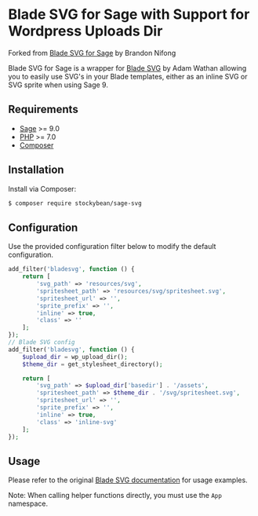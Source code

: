 # Blade SVG for Sage with Support for Wordpress Uploads Dir

Forked from [Blade SVG for Sage](https://github.com/Log1x/blade-svg-sage) by Brandon Nifong

Blade SVG for Sage is a wrapper for [Blade SVG](https://github.com/adamwathan/blade-svg) by Adam Wathan allowing you to easily use SVG's in your Blade templates, either as an inline SVG or SVG sprite when using Sage 9.

## Requirements

* [Sage](https://github.com/roots/sage) >= 9.0
* [PHP](https://secure.php.net/manual/en/install.php) >= 7.0
* [Composer](https://getcomposer.org/download/)

## Installation

Install via Composer:

```bash
$ composer require stockybean/sage-svg
```

## Configuration

Use the provided configuration filter below to modify the default configuration. 

```php
add_filter('bladesvg', function () {
    return [
        'svg_path' => 'resources/svg',
        'spritesheet_path' => 'resources/svg/spritesheet.svg',
        'spritesheet_url' => '',
        'sprite_prefix' => '',
        'inline' => true,
        'class' => ''
    ];
});
// Blade SVG config
add_filter('bladesvg', function () {
    $upload_dir = wp_upload_dir();
    $theme_dir = get_stylesheet_directory();

    return [
        'svg_path' => $upload_dir['basedir'] . '/assets',
        'spritesheet_path' => $theme_dir . '/svg/spritesheet.svg',
        'spritesheet_url' => '',
        'sprite_prefix' => '',
        'inline' => true,
        'class' => 'inline-svg'
    ];
});
```

## Usage

Please refer to the original [Blade SVG documentation](https://github.com/adamwathan/blade-svg#basic-usage) for usage examples.

Note: When calling helper functions directly, you must use the `App` namespace.
